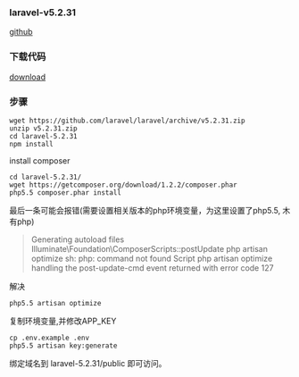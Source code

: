 ### laravel-v5.2.31
[github](https://github.com/laravel/laravel)

### 下载代码
[download](https://github.com/laravel/laravel/releases)

### 步骤
```
wget https://github.com/laravel/laravel/archive/v5.2.31.zip
unzip v5.2.31.zip
cd laravel-5.2.31
npm install
```
install composer
```
cd laravel-5.2.31/
wget https://getcomposer.org/download/1.2.2/composer.phar
php5.5 composer.phar install
```
最后一条可能会报错(需要设置相关版本的php环境变量，为这里设置了php5.5, 木有php)
>Generating autoload files
Illuminate\Foundation\ComposerScripts::postUpdate
php artisan optimize
sh: php: command not found
Script php artisan optimize handling the post-update-cmd event returned with error code 127

解决
```
php5.5 artisan optimize
```

复制环境变量,并修改APP_KEY
```
cp .env.example .env
php5.5 artisan key:generate
```
绑定域名到 laravel-5.2.31/public 即可访问。
